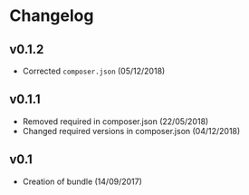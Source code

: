 # Changelog

v0.1.2
------
- Corrected `composer.json` (05/12/2018)

v0.1.1
------
- Removed required in composer.json (22/05/2018)
- Changed required versions in composer.json (04/12/2018)

v0.1
----
- Creation of bundle (14/09/2017)